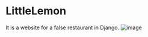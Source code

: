 # LittleLemon


It is a website for a false restaurant in Django. ![image](https://user-images.githubusercontent.com/97270721/218436992-465778d5-9d38-41b1-b255-687930a59507.png)

